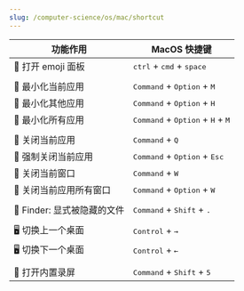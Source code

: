 ```yaml
---
slug: /computer-science/os/mac/shortcut
---
```





| 功能作用          | MacOS 快捷键                                          |
| ----------------- | ----------------------------------------------------- |
| 🎨 打开 emoji 面板 | <kbd>ctrl</kbd> + <kbd>cmd</kbd> + <kbd>space</kbd>   |
|                   |                                                       |
| 🙈 最小化当前应用    | <kbd>Command</kbd> + <kbd>Option</kbd> + <kbd>M</kbd>                     |
| 🙈 最小化其他应用    | <kbd>Command</kbd> + <kbd>Option</kbd> + <kbd>H</kbd> |
| 🙈 最小化所有应用    | <kbd>Command</kbd> + <kbd>Option</kbd> + <kbd>H</kbd>  + <kbd>M</kbd> |
|                   |                                                       |
| 🚪 关闭当前应用      | <kbd>Command</kbd> + <kbd>Q</kbd>                     |
| 🚪 强制关闭当前应用   | <kbd>Command</kbd> + <kbd>Option</kbd> + <kbd>Esc</kbd> |
| 🚪 关闭当前窗口      | <kbd>Command</kbd> + <kbd>W</kbd>                     |
| 🚪 关闭当前应用所有窗口 | <kbd>Command</kbd> + <kbd>Option</kbd> + <kbd>W</kbd> |
|                   |                                                       |
| 📁 Finder: 显式被隐藏的文件 |  <kbd>Command</kbd> + <kbd>Shift</kbd> + <kbd>.</kbd>               |
|  |  |
| 🖥️ 切换上一个桌面 | <kbd>Control</kbd> + <kbd>→</kbd> |
| 🖥️ 切换下一个桌面 | <kbd>Control</kbd> + <kbd>←</kbd> |
| | |
| 💽 打开内置录屏 |  <kbd>Command</kbd> + <kbd>Shift</kbd> + <kbd>5</kbd> |
